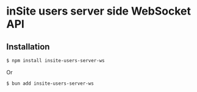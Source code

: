 # inSite users server side WebSocket API

## Installation

```sh
$ npm install insite-users-server-ws
```

Or

```sh
$ bun add insite-users-server-ws
```
